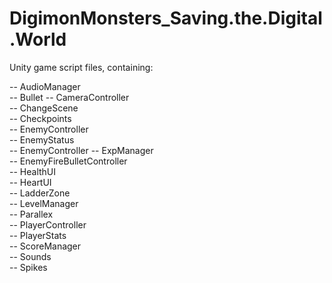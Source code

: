 # DigimonMonsters_Saving.the.Digital.World

Unity game script files, containing:
  
-- AudioManager  
-- Bullet
-- CameraController  
-- ChangeScene  
-- Checkpoints  
-- EnemyController  
-- EnemyStatus  
-- EnemyController
-- ExpManager  
-- EnemyFireBulletController  
-- HealthUI  
-- HeartUI  
-- LadderZone  
-- LevelManager  
-- Parallex  
-- PlayerController  
-- PlayerStats  
-- ScoreManager  
-- Sounds  
-- Spikes  
